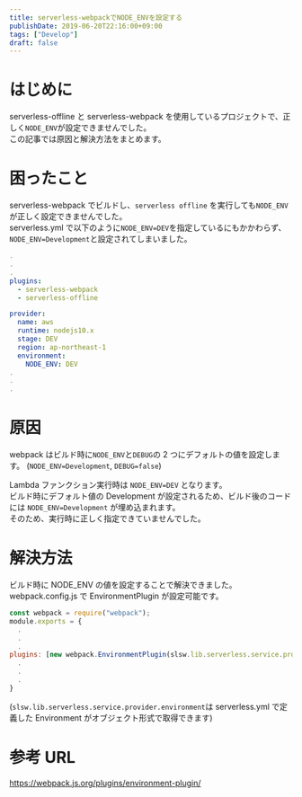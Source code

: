 ```yaml
---
title: serverless-webpackでNODE_ENVを設定する
publishDate: 2019-06-20T22:16:00+09:00
tags: ["Develop"]
draft: false
---
```


# はじめに

serverless-offline と serverless-webpack を使用しているプロジェクトで、正しく`NODE_ENV`が設定できませんでした。  
この記事では原因と解決方法をまとめます。

# 困ったこと

serverless-webpack でビルドし、`serverless offline` を実行しても`NODE_ENV`が正しく設定できませんでした。  
serverless.yml で以下のように`NODE_ENV=DEV`を指定しているにもかかわらず、 `NODE_ENV=Development`と設定されてしまいました。

```yaml:serverless.yml
.
.
.
plugins:
  - serverless-webpack
  - serverless-offline

provider:
  name: aws
  runtime: nodejs10.x
  stage: DEV
  region: ap-northeast-1
  environment:
    NODE_ENV: DEV
.
.
.
```

# 原因

webpack はビルド時に`NODE_ENV`と`DEBUG`の 2 つにデフォルトの値を設定します。
(`NODE_ENV=Development`, `DEBUG=false`)

Lambda ファンクション実行時は `NODE_ENV=DEV` となります。  
ビルド時にデフォルト値の Development が設定されるため、ビルド後のコードには `NODE_ENV=Development` が埋め込まれます。  
そのため、実行時に正しく指定できていませんでした。

# 解決方法

ビルド時に NODE_ENV の値を設定することで解決できました。  
webpack.config.js で EnvironmentPlugin が設定可能です。

```js:webpack.config.js
const webpack = require("webpack");
module.exports = {
  .
  .
  .
plugins: [new webpack.EnvironmentPlugin(slsw.lib.serverless.service.provider.environment)],
  .
  .
  .
}
```

(`slsw.lib.serverless.service.provider.environment`は serverless.yml で定義した Environment がオブジェクト形式で取得できます)

# 参考 URL

https://webpack.js.org/plugins/environment-plugin/
